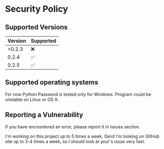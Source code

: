 # Security Policy

## Supported Versions
| Version  | Supported          |
| -------- | ------------------ |
| <0.2.3   | :x:                |
| 0.2.4    | :white_check_mark: |
| 0.2.5    | :white_check_mark: |

## Supported operating systems
For now Python Password is tested only for Windows. Program could be unstable on Linux or OS X.

## Reporting a Vulnerability
If you have encountered an error, please report it in issues section.

I'm working on this project up to 5 times a week, 0and I'm looking on GitHub site up to 3-4 times a week, so I should
look at your's issue very fast.
